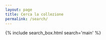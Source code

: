 ```yaml
---
layout: page
title: Cerca la collezione
permalink: /search/
---
```


{% include search_box.html search='main' %}
